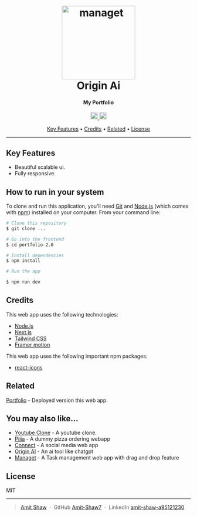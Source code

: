 
<h1 align="center">
  <br>
  <a href="https://amitshawv2.vercel.app/"><img src="https://res.cloudinary.com/amitkumarshaw/image/upload/v1699199773/nkzq41p8idzormqkchoy.png" alt="managet" width="200"></a>
  <br>
  Origin Ai
  <br>
</h1>

<h4 align="center">My Portfolio</h4>

<p align="center">
  <a href="https://nextjs.org/" >
    <img width="20px" src="https://amitshawv2.vercel.app/assets/skills/next.svg" alt="Next js">
  </a>
  
  <a href="https://tailwindcss.com/">
      <img height="20px" src="https://amitshawv2.vercel.app/assets/skills/tailwind.svg" alt="tailwind css">
  </a>

</p>

<p align="center">
  <a href="#key-features">Key Features</a> •
  <a href="#credits">Credits</a> •
  <a href="#related">Related</a> •
  <a href="#license">License</a>
</p>

<hr/>

## Key Features

* Beautiful scalable ui.
* Fully responsive.

## How to run in your system

To clone and run this application, you'll need [Git](https://git-scm.com) and [Node.js](https://nodejs.org/en/download/) (which comes with [npm](http://npmjs.com)) installed on your computer. From your command line:

```bash
# Clone this repository
$ git clone ...

# Go into the frontend
$ cd portfolio-2.0

# Install dependencies
$ npm install

# Run the app

$ npm run dev

```

## Credits

This web app uses the following technologies:

- [Node.js](https://nodejs.org/)
- [Next.js ](https://nextjs.org/)
- [Tailwind CSS](https://tailwindcss.com/)
- [Framer motion](https://www.framer.com/motion/)

This web app uses the following important npm packages:

- [react-icons](https://react-icons.github.io/react-icons/)

## Related

[Portfolio](https://amitshawv2.vercel.app/) - Deployed version this web app.


## You may also like...

- [Youtube Clone](https://github.com/Amit-Shaw7/yt-clone-frontend) - A youtube clone.
- [Pijja](https://github.com/Amit-Shaw7/pizzaApp---Frontend) - A dummy pizza ordering webapp
- [Connect](https://github.com/Amit-Shaw7/connect) - A social media web app
- [Origin AI](https://github.com/Amit-Shaw7/saas-ai) - An ai tool like chatgpt
- [Managet](https://github.com/Amit-Shaw7/kanban-task-management) - A Task management web app with drag and drop feature

## License

MIT

---

> [Amit Shaw](https://amitshawv2.vercel.app) &nbsp;&middot;&nbsp;
> GitHub [Amit-Shaw7](https://github.com/Amit-Shaw7) &nbsp;&middot;&nbsp;
> LinkedIn [amit-shaw-a95121230](https://www.linkedin.com/in/amit-shaw-a95121230/)

